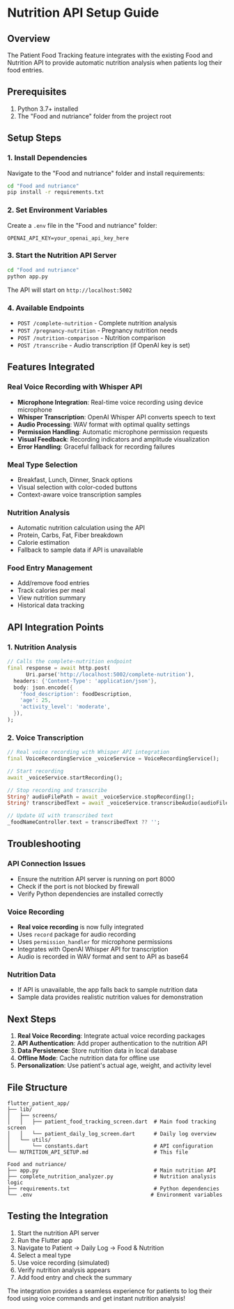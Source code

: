 # Nutrition API Setup Guide

## Overview
The Patient Food Tracking feature integrates with the existing Food and Nutrition API to provide automatic nutrition analysis when patients log their food entries.

## Prerequisites
1. Python 3.7+ installed
2. The "Food and nutriance" folder from the project root

## Setup Steps

### 1. Install Dependencies
Navigate to the "Food and nutriance" folder and install requirements:
```bash
cd "Food and nutriance"
pip install -r requirements.txt
```

### 2. Set Environment Variables
Create a `.env` file in the "Food and nutriance" folder:
```env
OPENAI_API_KEY=your_openai_api_key_here
```

### 3. Start the Nutrition API Server
```bash
cd "Food and nutriance"
python app.py
```

The API will start on `http://localhost:5002`

### 4. Available Endpoints
- `POST /complete-nutrition` - Complete nutrition analysis
- `POST /pregnancy-nutrition` - Pregnancy nutrition needs
- `POST /nutrition-comparison` - Nutrition comparison
- `POST /transcribe` - Audio transcription (if OpenAI key is set)

## Features Integrated

### Real Voice Recording with Whisper API
- **Microphone Integration**: Real-time voice recording using device microphone
- **Whisper Transcription**: OpenAI Whisper API converts speech to text
- **Audio Processing**: WAV format with optimal quality settings
- **Permission Handling**: Automatic microphone permission requests
- **Visual Feedback**: Recording indicators and amplitude visualization
- **Error Handling**: Graceful fallback for recording failures

### Meal Type Selection
- Breakfast, Lunch, Dinner, Snack options
- Visual selection with color-coded buttons
- Context-aware voice transcription samples

### Nutrition Analysis
- Automatic nutrition calculation using the API
- Protein, Carbs, Fat, Fiber breakdown
- Calorie estimation
- Fallback to sample data if API is unavailable

### Food Entry Management
- Add/remove food entries
- Track calories per meal
- View nutrition summary
- Historical data tracking

## API Integration Points

### 1. Nutrition Analysis
```dart
// Calls the complete-nutrition endpoint
final response = await http.post(
      Uri.parse('http://localhost:5002/complete-nutrition'),
  headers: {'Content-Type': 'application/json'},
  body: json.encode({
    'food_description': foodDescription,
    'age': 25,
    'activity_level': 'moderate',
  }),
);
```

### 2. Voice Transcription
```dart
// Real voice recording with Whisper API integration
final VoiceRecordingService _voiceService = VoiceRecordingService();

// Start recording
await _voiceService.startRecording();

// Stop recording and transcribe
String? audioFilePath = await _voiceService.stopRecording();
String? transcribedText = await _voiceService.transcribeAudio(audioFilePath);

// Update UI with transcribed text
_foodNameController.text = transcribedText ?? '';
```

## Troubleshooting

### API Connection Issues
- Ensure the nutrition API server is running on port 8000
- Check if the port is not blocked by firewall
- Verify Python dependencies are installed correctly

### Voice Recording
- **Real voice recording** is now fully integrated
- Uses `record` package for audio recording
- Uses `permission_handler` for microphone permissions
- Integrates with OpenAI Whisper API for transcription
- Audio is recorded in WAV format and sent to API as base64

### Nutrition Data
- If API is unavailable, the app falls back to sample nutrition data
- Sample data provides realistic nutrition values for demonstration

## Next Steps

1. **Real Voice Recording**: Integrate actual voice recording packages
2. **API Authentication**: Add proper authentication to the nutrition API
3. **Data Persistence**: Store nutrition data in local database
4. **Offline Mode**: Cache nutrition data for offline use
5. **Personalization**: Use patient's actual age, weight, and activity level

## File Structure
```
flutter_patient_app/
├── lib/
│   ├── screens/
│   │   ├── patient_food_tracking_screen.dart  # Main food tracking screen
│   │   └── patient_daily_log_screen.dart      # Daily log overview
│   └── utils/
│       └── constants.dart                     # API configuration
└── NUTRITION_API_SETUP.md                     # This file

Food and nutriance/
├── app.py                                     # Main nutrition API
├── complete_nutrition_analyzer.py             # Nutrition analysis logic
├── requirements.txt                           # Python dependencies
└── .env                                      # Environment variables
```

## Testing the Integration

1. Start the nutrition API server
2. Run the Flutter app
3. Navigate to Patient → Daily Log → Food & Nutrition
4. Select a meal type
5. Use voice recording (simulated)
6. Verify nutrition analysis appears
7. Add food entry and check the summary

The integration provides a seamless experience for patients to log their food using voice commands and get instant nutrition analysis! 